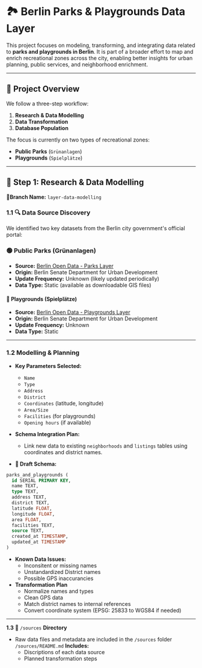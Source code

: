 # 🏞️ Berlin Parks & Playgrounds Data Layer
This project focuses on modeling, transforming, and integrating data related to **parks and playgrounds in Berlin**. It is part of a broader effort to map and enrich recreational zones across the city, enabling better insights for urban planning, public services, and neighborhood enrichment.

---

## 📌 Project Overview
We follow a three-step workflow:

1. **Research & Data Modelling**
2. **Data Transformation**
3. **Database Population**

The focus is currently on two types of recreational zones:

- **Public Parks** (`Grünanlagen`)
- **Playgrounds** (`Spielplätze`)

---

## 🧪 Step 1: Research & Data Modelling
**🔀Branch Name:** `layer-data-modelling`

### 1.1 🔍 Data Source Discovery
We identified two key datasets from the Berlin city government's official portal:

### 🟢 Public Parks (Grünanlagen)
- **Source:** [Berlin Open Data - Parks Layer](https://fbinter.stadt-berlin.de/fb/index.jsp?loginkey=alphaDataStart&alphaDataId=s_gruenanlagenbestand@senstadt)
- **Origin:** Berlin Senate Department for Urban Development
- **Update Frequency:** Unknown (likely updated periodically)
- **Data Type:** Static (available as downloadable GIS files)

#### 🥅 Playgrounds (Spielplätze)
- **Source:** [Berlin Open Data - Playgrounds Layer](https://fbinter.stadt-berlin.de/fb/index.jsp?loginkey=alphaDataStart&alphaDataId=s_spielplatzbestand@senstadt)
- **Origin:** Berlin Senate Department for Urban Development
- **Update Frequency:** Unknown
- **Data Type:** Static

---

### 1.2 Modelling & Planning
- **Key Parameters Selected:**
  - `Name`
  - `Type`
  - `Address`
  - `District`
  - `Coordinates` (latitude, longitude)
  - `Area/Size`
  - `Facilities` (for playgrounds)
  - `Opening hours` (if available)

- **Schema Integration Plan:**

    - Link new data to existing `neighborhoods` and `listings` tables using coordinates and district names.

- **📐 Draft Schema:**

```sql 
parks_and_playgrounds (
  id SERIAL PRIMARY KEY,
  name TEXT,
  type TEXT,
  address TEXT,
  district TEXT,
  latitude FLOAT,
  longitude FLOAT,
  area FLOAT,
  facilities TEXT,
  source TEXT,
  created_at TIMESTAMP,
  updated_at TIMESTAMP
)
```
- **Known Data Issues:**
    - Inconsitent or missing names
    - Unstandardized District names
    - Possible GPS inaccurancies
- **Transformation Plan**
    - Normalize names and types
    - Clean GPS data
    - Match district names to internal references
    - Convert coordinate system (EPSG: 25833 to WGS84 if needed)

---

**1.3** 📂 `/sources` **Directory**
  
  - Raw data files and metadata are included in the `/sources` folder
`/sources/README.md` **Includes:**
    - Discriptions of each data source
    - Planned transformation steps
    

